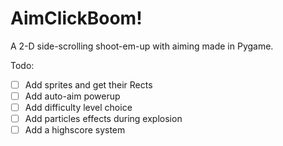 # AimClickBoom!
A 2-D side-scrolling shoot-em-up with aiming made in Pygame.

Todo:
  - [ ] Add sprites and get their Rects
  - [ ] Add auto-aim powerup
  - [ ] Add difficulty level choice
  - [ ] Add particles effects during explosion
  - [ ] Add a highscore system
